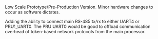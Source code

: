 Low Scale Prototype/Pre-Production Version. Minor hardware changes to occur as software dictates.

Adding the ability to connect main RS-485 tx/rx to either UART4 or PRU1_UART0. The PRU UART0 would be good to offload communication overhead of token-based network protocols from the main processor.
